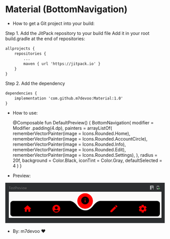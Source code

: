 # Material (BottomNavigation)

* How to get a Git project into your build:

Step 1. Add the JitPack repository to your build file
Add it in your root build.gradle at the end of repositories:

	allprojects {
		repositories {
			...
			maven { url 'https://jitpack.io' }
		}
	}
  
Step 2. Add the dependency

	dependencies {
		implementation 'com.github.m7devoo:Material:1.0'
	}



* How to use:

	@Composable
	fun DefaultPreview() {
		BottomNavigation(
			modifier = Modifier
			    .padding(4.dp),
			painters = arrayListOf(
			    rememberVectorPainter(image = Icons.Rounded.Home),
			    rememberVectorPainter(image = Icons.Rounded.AccountCircle),
			    rememberVectorPainter(image = Icons.Rounded.Info),
			    rememberVectorPainter(image = Icons.Rounded.Edit),
				rememberVectorPainter(image = Icons.Rounded.Settings),
			),
			radius = 20f,
			background = Color.Black,
			iconTint = Color.Gray,
			defaultSelected = 4
		)
	}



* Preview:

![Preview](/images/bottom-navigation.PNG)



* By: m7devoo ♥
